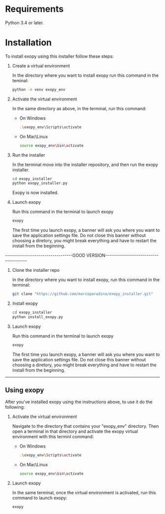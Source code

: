 # Requirements

Python 3.4 or later.

# Installation

To install exopy using this installer follow these steps: 

1. Create a virtual environment

    In the directory where you want to install exopy run this command in the teminal:

     ```bash
     python -m venv exopy_env
     ```

1. Activate the virtual environment

    In the same directory as above, in the terminal, run this command:

    - On Windows
        ```bash
        .\exopy_env\Scripts\activate
        ```
    - On Mac\Linux
        ```bash
        source exopy_env\bin\activate
        ```

1. Run the installer

    In the terminal move into the installer repository, and then run the exopy installer.

    ```bash
    cd exopy_installer
    python exopy_installer.py
    ```
    Exopy is now installed. 

1. Launch exopy
    
    Run this command in the terminal to launch exopy

    ```bash
    exopy
    ```

    The first time you launch exopy, a banner will ask you where you want to save the application settings file. Do not close this banner without choosing a diretory, you might break everything and  have to restart the install from the beginning.

----------------------------------GOOD VERSION--------------------------------------

1. Clone the installer repo

    In the directory where you want to install exopy, run this command in the terminal:

    ```bash
    git clone "https://github.com/marcoparadina/exopy_installer.git"
    ```

1. Install exopy

    ```bash
    cd exopy_installer
    python install_exopy.py

1. Launch exopy
    
    Run this command in the terminal to launch exopy

    ```bash
    exopy
    ```

    The first time you launch exopy, a banner will ask you where you want to save the application settings file. Do not close this banner without choosing a diretory, you might break everything and  have to restart the install from the beginning.
-----------------------------------------------------------------

## Using exopy

After you've installed exopy using the instructions above, to use it do the following: 

1. Activate the virtual environment

    Navigate to the directory that contains your "exopy_env" directory. Then open a terminal in that directory and activate the exopy virtual environment with this terminl command:

    - On Windows
        ```bash
        .\exopy_env\Scripts\activate
        ```
    - On Mac\Linux
        ```bash
        source exopy_env\bin\activate
        ```
1. Launch exopy

    In the same terminal, once the virtual environment is activated, run this command to launch exopy:

    ```bash
    exopy
    ```
